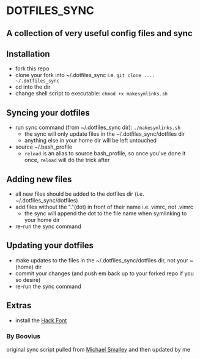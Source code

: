 DOTFILES_SYNC
=============

A collection of very useful config files and sync
-------------------------------------------------

## Installation
 - fork this repo
 - clone your fork into ~/.dotfiles_sync i.e. `git clone .... ~/.dotfiles_sync`
 - cd into the dir
 - change shell script to executable: `chmod +x makesymlinks.sh`

## Syncing your dotfiles
 - run sync command (from ~/.dotfiles_sync dir): `./makesymlinks.sh`
   - the sync will only update files in the ~/.dotfiles_sync/dotfiles dir
   - anything else in your home dir will be left untouched
 - source ~/.bash_profile
   - `reload` is an alias to source bash_profile, so once you've done it once, `reload` will do the trick after

## Adding new files
 - all new files should be added to the dotfiles dir (i.e. ~/.dotfiles_sync/dotfiles)
 - add files without the "."(dot) in front of their name i.e. vimrc, not .vimrc
   - the sync will append the dot to the file name when symlinking to your home dir
 - re-run the sync command

## Updating your dotfiles
 - make updates to the files in the ~/.dotfiles_sync/dotfiles dir, not your ~ (home) dir
 - commit your changes (and push em back up to your forked repo if you so desire)
 - re-run the sync command

## Extras
 - install the [Hack Font](https://github.com/chrissimpkins/Hack#desktop-usage)

### By Boovius
original sync script pulled from [Michael Smalley](https://github.com/michaeljsmalley/dotfiles/blob/master/makesymlinks.sh) and then updated by me
